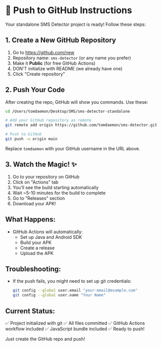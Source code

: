 # 🚀 Push to GitHub Instructions

Your standalone SMS Detector project is ready! Follow these steps:

## 1. Create a New GitHub Repository

1. Go to https://github.com/new
2. Repository name: `sms-detector` (or any name you prefer)
3. Make it **Public** (for free GitHub Actions)
4. DON'T initialize with README (we already have one)
5. Click "Create repository"

## 2. Push Your Code

After creating the repo, GitHub will show you commands. Use these:

```bash
cd /Users/tomdaemon/Desktop/SMS/sms-detector-standalone

# Add your GitHub repository as remote
git remote add origin https://github.com/tomdaemon/sms-detector.git

# Push to GitHub
git push -u origin main
```

Replace `tomdaemon` with your GitHub username in the URL above.

## 3. Watch the Magic! ✨

1. Go to your repository on GitHub
2. Click on "Actions" tab
3. You'll see the build starting automatically
4. Wait ~5-10 minutes for the build to complete
5. Go to "Releases" section
6. Download your APK!

## What Happens:
- GitHub Actions will automatically:
  - Set up Java and Android SDK
  - Build your APK
  - Create a release
  - Upload the APK

## Troubleshooting:
- If the push fails, you might need to set up git credentials:
  ```bash
  git config --global user.email "your-email@example.com"
  git config --global user.name "Your Name"
  ```

## Current Status:
✅ Project initialized with git
✅ All files committed
✅ GitHub Actions workflow included
✅ JavaScript bundle included
✅ Ready to push!

Just create the GitHub repo and push!